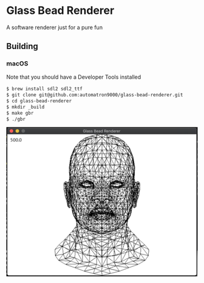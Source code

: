 # Glass Bead Renderer

A software renderer just for a pure fun

## Building

### macOS

Note that you should have a Developer Tools installed

```
$ brew install sdl2 sdl2_ttf
$ git clone git@github.com:automatron9000/glass-bead-renderer.git
$ cd glass-bead-renderer
$ mkdir _build
$ make gbr
$ ./gbr
```

![Screenshot](./screenshot.png)
